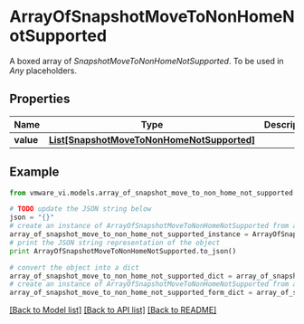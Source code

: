 # ArrayOfSnapshotMoveToNonHomeNotSupported

A boxed array of *SnapshotMoveToNonHomeNotSupported*. To be used in *Any* placeholders. 

## Properties
Name | Type | Description | Notes
------------ | ------------- | ------------- | -------------
**value** | [**List[SnapshotMoveToNonHomeNotSupported]**](SnapshotMoveToNonHomeNotSupported.md) |  | 

## Example

```python
from vmware_vi.models.array_of_snapshot_move_to_non_home_not_supported import ArrayOfSnapshotMoveToNonHomeNotSupported

# TODO update the JSON string below
json = "{}"
# create an instance of ArrayOfSnapshotMoveToNonHomeNotSupported from a JSON string
array_of_snapshot_move_to_non_home_not_supported_instance = ArrayOfSnapshotMoveToNonHomeNotSupported.from_json(json)
# print the JSON string representation of the object
print ArrayOfSnapshotMoveToNonHomeNotSupported.to_json()

# convert the object into a dict
array_of_snapshot_move_to_non_home_not_supported_dict = array_of_snapshot_move_to_non_home_not_supported_instance.to_dict()
# create an instance of ArrayOfSnapshotMoveToNonHomeNotSupported from a dict
array_of_snapshot_move_to_non_home_not_supported_form_dict = array_of_snapshot_move_to_non_home_not_supported.from_dict(array_of_snapshot_move_to_non_home_not_supported_dict)
```
[[Back to Model list]](../README.md#documentation-for-models) [[Back to API list]](../README.md#documentation-for-api-endpoints) [[Back to README]](../README.md)


